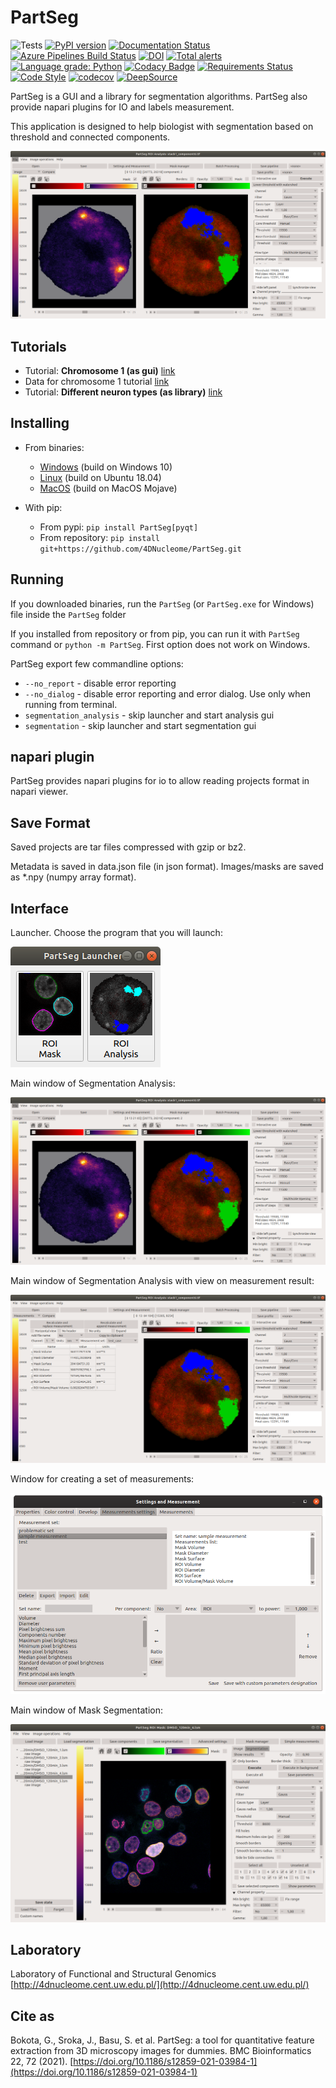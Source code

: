 # PartSeg

![Tests](https://github.com/4DNucleome/PartSeg/workflows/Tests/badge.svg?branch=develop)
[![PyPI version](https://badge.fury.io/py/PartSeg.svg)](https://badge.fury.io/py/PartSeg)
[![Documentation Status](https://readthedocs.org/projects/partseg/badge/?version=latest)](https://partseg.readthedocs.io/en/latest/?badge=latest)
[![Azure Pipelines Build Status](https://dev.azure.com/PartSeg/PartSeg/_apis/build/status/4DNucleome.PartSeg?branchName=develop)](https://dev.azure.com/PartSeg/PartSeg/_build/latest?definitionId=1&branchName=develop)
[![DOI](https://zenodo.org/badge/166421141.svg)](https://zenodo.org/badge/latestdoi/166421141)
[![Total alerts](https://img.shields.io/lgtm/alerts/g/4DNucleome/PartSeg.svg?logo=lgtm&logoWidth=18)](https://lgtm.com/projects/g/4DNucleome/PartSeg/alerts/)
[![Language grade: Python](https://img.shields.io/lgtm/grade/python/g/4DNucleome/PartSeg.svg?logo=lgtm&logoWidth=18)](https://lgtm.com/projects/g/4DNucleome/PartSeg/context:python)
[![Codacy Badge](https://app.codacy.com/project/badge/Grade/f9b0f1eb2c92486d9efd99ed5b2ef326)](https://www.codacy.com/gh/4DNucleome/PartSeg/dashboard?utm_source=github.com&amp;utm_medium=referral&amp;utm_content=4DNucleome/PartSeg&amp;utm_campaign=Badge_Grade)
[![Requirements Status](https://requires.io/github/4DNucleome/PartSeg/requirements.svg?branch=develop)](https://requires.io/github/4DNucleome/PartSeg/requirements/?branch=develop)
[![Code Style](https://img.shields.io/badge/code%20style-black-000000.svg)](https://github.com/psf/black)
[![codecov](https://codecov.io/gh/4DNucleome/PartSeg/branch/develop/graph/badge.svg?token=nbAbkOAe1C)](https://codecov.io/gh/4DNucleome/PartSeg)
[![DeepSource](https://deepsource.io/gh/4DNucleome/PartSeg.svg/?label=active+issues&show_trend=true&token=RuuHPIzqyqGaU-bKtOKPFWTg)](https://deepsource.io/gh/4DNucleome/PartSeg/?ref=repository-badge)

PartSeg is a GUI and a library for segmentation algorithms. PartSeg also provide napari plugins for IO and labels measurement.

This application is designed to help biologist with segmentation based on threshold and connected components.

![interface](images/roi_analysis.png)

## Tutorials

-   Tutorial: **Chromosome 1 (as gui)** [link](https://github.com/4DNucleome/PartSeg/blob/master/tutorials/tutorial-chromosome-1/tutorial-chromosome1_16.md)
-   Data for chromosome 1 tutorial [link](https://4dnucleome.cent.uw.edu.pl/PartSeg/Downloads/PartSeg_samples.zip)
-   Tutorial: **Different neuron types (as library)** [link](https://github.com/4DNucleome/PartSeg/blob/master/tutorials/tutorial_neuron_types/Neuron_types_example.ipynb)

## Installing

-   From binaries:
    -   [Windows](https://4dnucleome.cent.uw.edu.pl/PartSeg/Downloads/PartSeg-lastest-windows.zip) (build on Windows 10)
    -   [Linux](https://4dnucleome.cent.uw.edu.pl/PartSeg/Downloads/PartSeg-lastest-linux.zip) (build on Ubuntu 18.04)
    -   [MacOS](https://4dnucleome.cent.uw.edu.pl/PartSeg/Downloads/PartSeg-lastest-macos.zip) (build on MacOS Mojave)

-   With pip:
    -   From pypi: `pip install PartSeg[pyqt]`
    -   From repository: `pip install git+https://github.com/4DNucleome/PartSeg.git`

## Running

If you downloaded binaries, run the `PartSeg` (or `PartSeg.exe` for Windows) file inside the `PartSeg` folder

If you installed from repository or from pip, you can run it with `PartSeg` command or `python -m PartSeg`.
First option does not work on Windows.

PartSeg export few commandline options:

-   `--no_report` - disable error reporting
-   `--no_dialog` - disable error reporting and error dialog. Use only when running from terminal.
-   `segmentation_analysis` - skip launcher and start analysis gui
-   `segmentation` - skip launcher and start segmentation gui

## napari plugin

PartSeg provides napari plugins for io to allow reading projects format in napari viewer.

## Save Format

Saved projects are tar files compressed with gzip or bz2.

Metadata is saved in data.json file (in json format).
Images/masks are saved as *.npy (numpy array format).

## Interface

Launcher. Choose the program that you will launch:

![launcher](images/launcher.png)

Main window of Segmentation Analysis:

![interface](images/roi_analysis.png)

Main window of Segmentation Analysis with view on measurement result:

![interface](images/roi_analysis2.png)

Window for creating a set of measurements:

![statistics](images/measurement.png)

Main window of Mask Segmentation:

![mask interface](images/roi_mask.png)

## Laboratory

Laboratory of Functional and Structural Genomics
[http://4dnucleome.cent.uw.edu.pl/](http://4dnucleome.cent.uw.edu.pl/)

## Cite as

Bokota, G., Sroka, J., Basu, S. et al. PartSeg: a tool for quantitative feature extraction
from 3D microscopy images for dummies. BMC Bioinformatics 22, 72 (2021).
[https://doi.org/10.1186/s12859-021-03984-1](https://doi.org/10.1186/s12859-021-03984-1)
